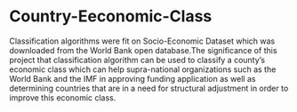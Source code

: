 # Country-Eeconomic-Class
Classification algorithms were fit on Socio-Economic Dataset which was downloaded from the World Bank open database.The significance of this project that classification algorithm can be used to classify a county’s economic class which can help supra-national organizations such as the World Bank and the IMF in approving funding application as well as determining countries that are in a need for structural adjustment in order to improve this economic class. 
